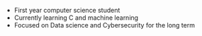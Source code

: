 - First year computer science student 
- Currently learning C and machine learning 
- Focused on Data science and Cybersecurity for the long term
